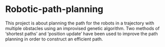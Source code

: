 # Robotic-path-planning
This project is about planning the path for the robots in a trajectory with multiple obstacles  using an improvised genetic algorithm. Two methods of ‘shortest paths’ and ‘position update’ have been used to improve the path planning in order to construct an efficient path.
